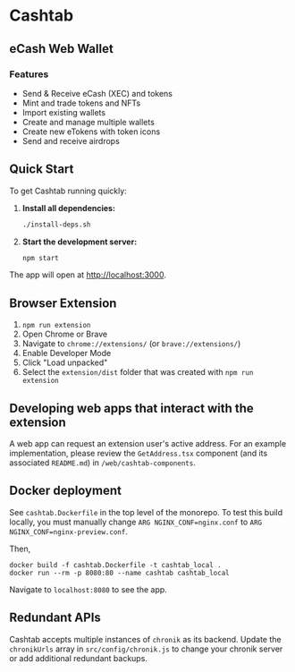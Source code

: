 # Cashtab

## eCash Web Wallet

### Features

-   Send & Receive eCash (XEC) and tokens
-   Mint and trade tokens and NFTs
-   Import existing wallets
-   Create and manage multiple wallets
-   Create new eTokens with token icons
-   Send and receive airdrops

## Quick Start

To get Cashtab running quickly:

1. **Install all dependencies:**

    ```bash
    ./install-deps.sh
    ```

2. **Start the development server:**
    ```bash
    npm start
    ```

The app will open at [http://localhost:3000](http://localhost:3000).

## Browser Extension

1. `npm run extension`
2. Open Chrome or Brave
3. Navigate to `chrome://extensions/` (or `brave://extensions/`)
4. Enable Developer Mode
5. Click "Load unpacked"
6. Select the `extension/dist` folder that was created with `npm run extension`

## Developing web apps that interact with the extension

A web app can request an extension user's active address. For an example implementation, please review the `GetAddress.tsx` component (and its associated `README.md`) in `/web/cashtab-components`.

## Docker deployment

See `cashtab.Dockerfile` in the top level of the monorepo. To test this build locally, you must manually change `ARG NGINX_CONF=nginx.conf` to `ARG NGINX_CONF=nginx-preview.conf`.

Then,

```
docker build -f cashtab.Dockerfile -t cashtab_local .
docker run --rm -p 8080:80 --name cashtab cashtab_local
```

Navigate to `localhost:8080` to see the app.

## Redundant APIs

Cashtab accepts multiple instances of `chronik` as its backend. Update the `chronikUrls` array in `src/config/chronik.js` to change your chronik server or add additional redundant backups.
